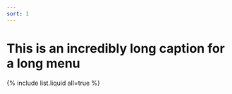 ```yaml
---
sort: 1
---
```


# This is an incredibly long caption for a long menu



{% include list.liquid all=true %}
